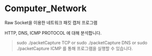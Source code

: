 # Computer_Network
Raw Socket을 이용한 네트워크 패킷 캡처 프로그램

HTTP, DNS, ICMP PROTOCOL 에 대해 분석합니다.

> sudo ./packetCapture TCP or sudo ./packetCapture DNS or sudo ./packetCapture ICMP 를 통해 프로그램을 실행할 수 있습니다.
